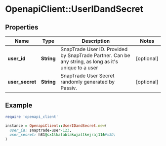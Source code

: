 # OpenapiClient::UserIDandSecret

## Properties

| Name | Type | Description | Notes |
| ---- | ---- | ----------- | ----- |
| **user_id** | **String** | SnapTrade User ID. Provided by SnapTrade Partner. Can be any string, as long as it&#39;s unique to a user | [optional] |
| **user_secret** | **String** | SnapTrade User Secret randomly generated by Passiv. | [optional] |

## Example

```ruby
require 'openapi_client'

instance = OpenapiClient::UserIDandSecret.new(
  user_id: snaptrade-user-123,
  user_secret: h81@cx1lkalablakwjaltkejraj11&#x3D;
)
```


